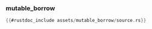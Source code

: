 ### mutable_borrow

```rust
{{#rustdoc_include assets/mutable_borrow/source.rs}}
```
<div class="flex-container vis_block" style="position:relative; margin-left:-75px; margin-right:-75px; display: none;">
	<object type="image/svg+xml" class="mutable_borrow code_panel" data="assets/mutable_borrow/vis_code.svg"></object>
	<object type="image/svg+xml" class="mutable_borrow tl_panel" data="assets/mutable_borrow/vis_timeline.svg" style="width: auto;" onmouseenter="helpers(mutable_borrow)"></object>
</div>